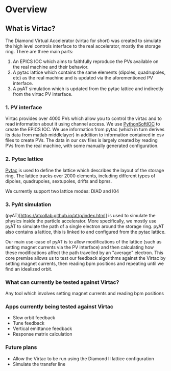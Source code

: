 # Overview

## What is Virtac?

The Diamond Virtual Accelerator (virtac for short) was created to simulate the high level
controls interface to the real accelerator, mostly the storage ring. There are three main parts:

1. An EPICS IOC which aims to faithfully reproduce the PVs available on the real machine and their behavior.
2. A pytac lattice which contains the same elements (dipoles, quadrupoles, etc) as the real machine and is updated via the aforementioned PV interface.
3. A pyAT simulation which is updated from the pytac lattice and indirectly from the virtac PV interface.

### 1. PV interface

Virtac provides over 4000 PVs which allow you to control the virtac and to read information about it using channel access. We use [PythonSoftIOC](https://diamondlightsource.github.io/pythonSoftIOC/master/tutorials/creating-an-ioc.html) to create the EPICS IOC. We use information from pytac (which in turn derives its data from matlab middlelayer) in addition to information contained in csv files to create PVs. The data in our csv files is largely created by reading PVs from the real machine, with some manually generated configuration.

### 2. Pytac lattice

[Pytac](https://pytac.readthedocs.io/en/latest/) is used to define the lattice which describes the layout of the storage ring. The lattice tracks over 2000 elements, including different types of dipoles, quadrupoles, sextupoles, drifts and bpms.

We currently support two lattice modes: DIAD and I04

### 3. PyAt simulation

(pyAT)[https://atcollab.github.io/at/p/index.html] is used to simulate the physics inside the particle accelerator. More specifically, we mostly use pyAT to simulate the path of a single electron around the storage ring. pyAT also contains a lattice, this is linked to and configured from the pytac lattice.

Our main use-case of pyAT is to allow modifications of the lattice (such as setting magnet currents via the PV interface) and then calculating how these modifications affect the path travelled by an "average" electron. This core premise allows us to test our feedback algorithms against the Virtac by setting magnet currents, then reading bpm positions and repeating until we find an idealized orbit.

### What can currently be tested against Virtac?

Any tool which involves setting magnet currents and reading bpm positions

### Apps currently being tested against Virtac

- Slow orbit feedback
- Tune feedback
- Vertical emittance feedback
- Response matrix calculation

### Future plans

- Allow the Virtac to be run using the Diamond II lattice configuration
- Simulate the transfer line
